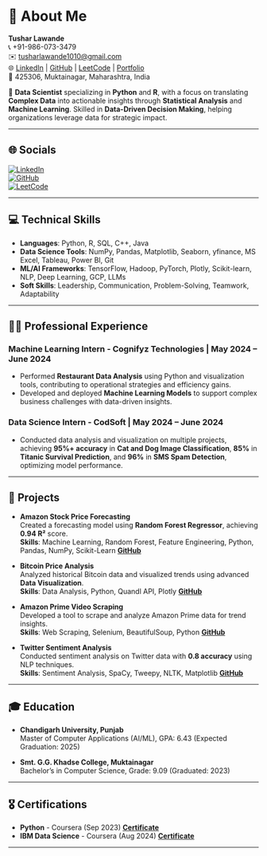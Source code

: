 # 💫 About Me

**Tushar Lawande**  
📞 +91-986-073-3479  
✉️ tusharlawande1010@gmail.com  
🌐 [LinkedIn](https://linkedin.com) | [GitHub](https://github.com) | [LeetCode](https://leetcode.com) | [Portfolio](https://www.Portfolio)  
📍 425306, Muktainagar, Maharashtra, India  

🚀 **Data Scientist** specializing in **Python** and **R**, with a focus on translating **Complex Data** into actionable insights through **Statistical Analysis** and **Machine Learning**. Skilled in **Data-Driven Decision Making**, helping organizations leverage data for strategic impact.

---

## 🌐 Socials
[![LinkedIn](https://img.shields.io/badge/LinkedIn-%230077B5.svg?logo=linkedin&logoColor=white)](https://linkedin.com)  
[![GitHub](https://img.shields.io/badge/GitHub-%2312100E.svg?logo=github&logoColor=white)](https://github.com)  
[![LeetCode](https://img.shields.io/badge/LeetCode-%23FFA116.svg?logo=leetcode&logoColor=white)](https://leetcode.com)  

---

## 💻 Technical Skills
- **Languages**: Python, R, SQL, C++, Java
- **Data Science Tools**: NumPy, Pandas, Matplotlib, Seaborn, yfinance, MS Excel, Tableau, Power BI, Git
- **ML/AI Frameworks**: TensorFlow, Hadoop, PyTorch, Plotly, Scikit-learn, NLP, Deep Learning, GCP, LLMs
- **Soft Skills**: Leadership, Communication, Problem-Solving, Teamwork, Adaptability

---

## 🧑‍💼 Professional Experience
### **Machine Learning Intern** - Cognifyz Technologies | May 2024 – June 2024
- Performed **Restaurant Data Analysis** using Python and visualization tools, contributing to operational strategies and efficiency gains.
- Developed and deployed **Machine Learning Models** to support complex business challenges with data-driven insights.

### **Data Science Intern** - CodSoft | May 2024 – June 2024
- Conducted data analysis and visualization on multiple projects, achieving **95%+ accuracy** in **Cat and Dog Image Classification**, **85%** in **Titanic Survival Prediction**, and **96%** in **SMS Spam Detection**, optimizing model performance.

---

## 📂 Projects
- **Amazon Stock Price Forecasting**  
  Created a forecasting model using **Random Forest Regressor**, achieving **0.94 R²** score.  
  **Skills**: Machine Learning, Random Forest, Feature Engineering, Python, Pandas, NumPy, Scikit-Learn **[GitHub](#)**

- **Bitcoin Price Analysis**  
  Analyzed historical Bitcoin data and visualized trends using advanced **Data Visualization**.  
  **Skills**: Data Analysis, Python, Quandl API, Plotly **[GitHub](#)**

- **Amazon Prime Video Scraping**  
  Developed a tool to scrape and analyze Amazon Prime data for trend insights.  
  **Skills**: Web Scraping, Selenium, BeautifulSoup, Python **[GitHub](#)**

- **Twitter Sentiment Analysis**  
  Conducted sentiment analysis on Twitter data with **0.8 accuracy** using NLP techniques.  
  **Skills**: Sentiment Analysis, SpaCy, Tweepy, NLTK, Matplotlib **[GitHub](#)**

---

## 🎓 Education
- **Chandigarh University, Punjab**  
  Master of Computer Applications (AI/ML), GPA: 6.43 (Expected Graduation: 2025)

- **Smt. G.G. Khadse College, Muktainagar**  
  Bachelor’s in Computer Science, Grade: 9.09 (Graduated: 2023)

---

## 🎖️ Certifications
- **Python** - Coursera (Sep 2023) **[Certificate](#)**
- **IBM Data Science** - Coursera (Aug 2024) **[Certificate](#)**

---

<!-- Proudly created with GPRM ( https://gprm.itsvg.in ) -->
